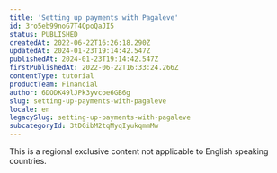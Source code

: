 ```yaml
---
title: 'Setting up payments with Pagaleve'
id: 3ro5eb99noG7T4QpoQaJI5
status: PUBLISHED
createdAt: 2022-06-22T16:26:18.290Z
updatedAt: 2024-01-23T19:14:42.547Z
publishedAt: 2024-01-23T19:14:42.547Z
firstPublishedAt: 2022-06-22T16:33:24.266Z
contentType: tutorial
productTeam: Financial
author: 6DODK49lJPk3yvcoe6GB6g
slug: setting-up-payments-with-pagaleve
locale: en
legacySlug: setting-up-payments-with-pagaleve
subcategoryId: 3tDGibM2tqMyqIyukqmmMw
---
```


<div class="alert alert-warning" role="alert">This is a regional exclusive content not applicable to English speaking countries.</div>
